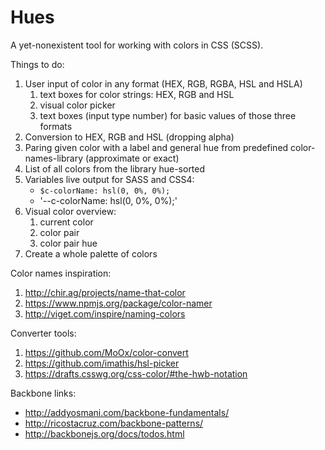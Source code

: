 # Hues

A yet-nonexistent tool for working with colors in CSS (SCSS).

Things to do:

1. User input of color in any format (HEX, RGB, RGBA, HSL and HSLA)
    1. text boxes for color strings: HEX, RGB and HSL
    2. visual color picker
    3. text boxes (input type number) for basic values of those three formats
2. Conversion to HEX, RGB and HSL (dropping alpha)
3. Paring given color with a label and general hue from predefined color-names-library (approximate or exact)
4. List of all colors from the library hue-sorted
5. Variables live output for SASS and CSS4:
    - `$c-colorName: hsl(0, 0%, 0%);`
    - '--c-colorName: hsl(0, 0%, 0%);'
6. Visual color overview:
    1. current color
    2. color pair
    3. color pair hue
7. Create a whole palette of colors


Color names inspiration:

1. http://chir.ag/projects/name-that-color
2. https://www.npmjs.org/package/color-namer
3. http://viget.com/inspire/naming-colors

Converter tools:

1. https://github.com/MoOx/color-convert
2. https://github.com/imathis/hsl-picker
3. https://drafts.csswg.org/css-color/#the-hwb-notation

Backbone links:
- http://addyosmani.com/backbone-fundamentals/
- http://ricostacruz.com/backbone-patterns/
- http://backbonejs.org/docs/todos.html
